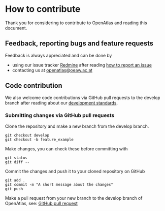 # How to contribute

Thank you for considering to contribute to OpenAtlas and reading this document.

## Feedback, reporting bugs and feature requests

Feedback is always appreciated and can be done by

* using our issue tracker
  [Redmine](https://redmine.openaltas.eu/wiki/uni) after reading
  [how to report an issue](https://redmine.openatlas.eu/projects/uni/wiki/Issues_howto)
* contacting us at <openatlas@oeaw.ac.at>

## Code contribution

We also welcome code contributions via GitHub pull requests to the develop
branch after reading about our
[development standards](https://redmine.openatlas.eu/projects/uni/wiki/Standards).

### Submitting changes via GitHub pull requests

Clone the repository and make a new branch from the develop branch.

    git checkout develop
    git checkout -b feature_example

Make changes, you can check these before committing with

    git status
    git diff --

Commit the changes and push it to your cloned repository on GitHub

    git add .
    git commit -m "A short message about the changes"
    git push

Make a pull request from your new branch to the develop branch of OpenAtlas,
see: [GitHub pull request](https://docs.github.com/en/pull-requests/collaborating-with-pull-requests/proposing-changes-to-your-work-with-pull-requests/creating-a-pull-request)

